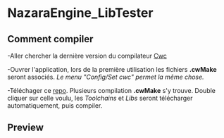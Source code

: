 # NazaraEngine_LibTester

## Comment compiler
-Aller chercher la dernière version du compilateur [Cwc](https://github.com/VLiance/Cwc/releases)

-Ouvrer l'application, lors de la première utilisation les fichiers **.cwMake** seront associés. *Le menu "Config/Set cwc" permet la même chose.*

-Téléchager ce [repo](https://github.com/Cwc-Lib/NazaraEngine_LibTester/archive/master.zip). Plusieurs compilation **.cwMake** s'y trouve. Double cliquer sur celle voulu, les *Toolchains* et *Libs* seront télécharger automatiquement, puis compiler.

## Preview

